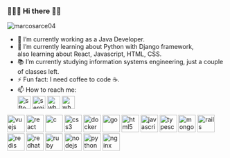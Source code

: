 ### 👨🏻‍💻 Hi there 🤙🏼
<p align="left"> <img src="https://komarev.com/ghpvc/?username=marcosarce04" alt="marcosarce04" /> </p>

- 🔭 I’m currently working as a Java Developer.
- 🌱 I’m currently learning about Python with Django framework,  
also learning about React, Javascript, HTML, CSS.
- 📚 I’m currently studying information systems engineering, just a couple of classes left.
- ⚡ Fun fact: I need coffee to code ☕. 
- 📫 How to reach me:  
<a href="www.linkedin.com/in/marcos-arce" target="blank"><img align="center" src="https://cdn.jsdelivr.net/npm/simple-icons@3.0.1/icons/linkedin.svg" alt="sftom" height="30" width="30" /></a>
<a href="https://www.instagram.com/marcos.arce/" target="blank"><img align="center" src="https://cdn.jsdelivr.net/npm/simple-icons@3.0.1/icons/instagram.svg" alt="sergio.mendonca.pro" height="30" width="30" /></a>
<a href="https://api.whatsapp.com/send?phone=5493547634499&text=Hola!" target="blank"><img align="center" src="https://cdn.jsdelivr.net/npm/simple-icons@3.0.1/icons/whatsapp.svg" alt="whatsapp" height="30" width="30" /></a>
<a href="mailto:marcosarce04@gmail.com" target="blank"><img align="center" src="https://cdn.jsdelivr.net/npm/simple-icons@3.0.1/icons/gmail.svg" alt="whatsapp" height="30" width="30" /></a>


<p align="left"><img src="https://konpa.github.io/devicon/devicon.git/icons/vuejs/vuejs-original-wordmark.svg" alt="vuejs" height="40" width="40"/> <img src="https://konpa.github.io/devicon/devicon.git/icons/react/react-original-wordmark.svg" alt="react" height="40" width="40"/> <img src="https://konpa.github.io/devicon/devicon.git/icons/c/c-original.svg" alt="c" height="40" width="40"/> <img src="https://konpa.github.io/devicon/devicon.git/icons/css3/css3-original-wordmark.svg" alt="css3" height="40" width="40"/> <img src="https://konpa.github.io/devicon/devicon.git/icons/docker/docker-original-wordmark.svg" alt="docker" height="40" width="40"/> <img src="https://konpa.github.io/devicon/devicon.git/icons/go/go-original.svg" alt="go" height="40" width="40"/> <img src="https://konpa.github.io/devicon/devicon.git/icons/html5/html5-original-wordmark.svg" alt="html5" height="40" width="40"/> <img src="https://konpa.github.io/devicon/devicon.git/icons/javascript/javascript-original.svg" alt="javascript" height="40" width="40"/> <img src="https://konpa.github.io/devicon/devicon.git/icons/typescript/typescript-original.svg" alt="typescript" height="40" width="40"/> <img src="https://konpa.github.io/devicon/devicon.git/icons/mongodb/mongodb-original-wordmark.svg" alt="mongodb" height="40" width="40"/> <img src="https://konpa.github.io/devicon/devicon.git/icons/rails/rails-original-wordmark.svg" alt="rails" height="40" width="40"/> <img src="https://konpa.github.io/devicon/devicon.git/icons/redis/redis-original-wordmark.svg" alt="redis" height="40" width="40"/> <img src="https://konpa.github.io/devicon/devicon.git/icons/redhat/redhat-original-wordmark.svg" alt="redhat" height="40" width="40"/> <img src="https://konpa.github.io/devicon/devicon.git/icons/ruby/ruby-original-wordmark.svg" alt="ruby" height="40" width="40"/> <img src="https://konpa.github.io/devicon/devicon.git/icons/nodejs/nodejs-original-wordmark.svg" alt="nodejs" height="40" width="40"/> <img src="https://konpa.github.io/devicon/devicon.git/icons/python/python-original-wordmark.svg" alt="python" height="40" width="40"/> <img src="https://konpa.github.io/devicon/devicon.git/icons/nginx/nginx-original.svg" alt="nginx" height="40" width="40"/></p><p align="center"> </p>

